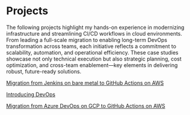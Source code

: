 # Projects

The following projects highlight my hands-on experience in modernizing infrastructure and streamlining CI/CD workflows in cloud environments. From leading a full-scale migration to enabling long-term DevOps transformation across teams, each initiative reflects a commitment to scalability, automation, and operational efficiency. These case studies showcase not only technical execution but also strategic planning, cost optimization, and cross-team enablement—key elements in delivering robust, future-ready solutions.

[Migration from Jenkins on bare metal to GitHub Actions on AWS](/project_1_ci_cd_migration_1.md)

[Introducing DevOps](/project_2_devops_modernization.md)

[Migration from Azure DevOps on GCP to GitHub Actions on AWS](/project_3_ci_cd_migration_2.md)
